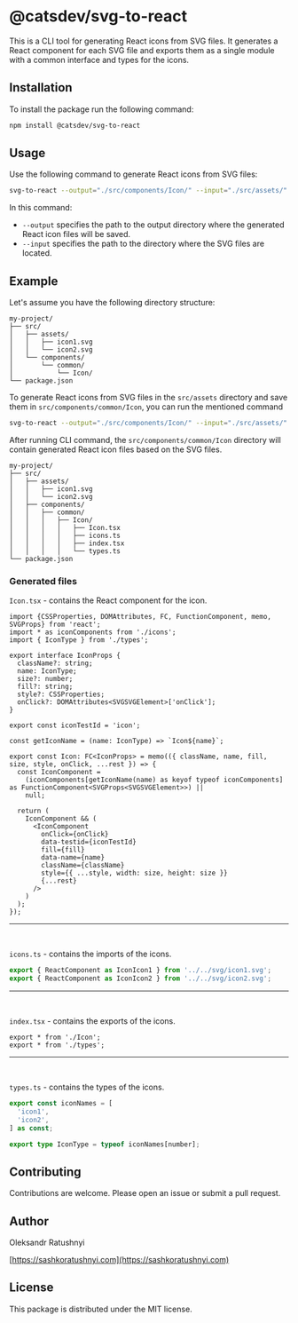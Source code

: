 # @catsdev/svg-to-react

This is a CLI tool for generating React icons from SVG files. It generates a React component for each SVG file and exports them as a single module with a common interface and types for the icons.

## Installation

To install the package run the following command:

```bash
npm install @catsdev/svg-to-react
```

## Usage
Use the following command to generate React icons from SVG files:
```bash
svg-to-react --output="./src/components/Icon/" --input="./src/assets/"
```

In this command:

- `--output` specifies the path to the output directory where the generated React icon files will be saved.
- `--input` specifies the path to the directory where the SVG files are located.

## Example
Let's assume you have the following directory structure:

```
my-project/
├── src/
│   ├── assets/
│   │   ├── icon1.svg
│   │   └── icon2.svg
│   └── components/
│       └── common/
│           └── Icon/
└── package.json
```

To generate React icons from SVG files in the `src/assets` directory and save them in `src/components/common/Icon`, you can run the mentioned command
```bash
svg-to-react --output="./src/components/Icon/" --input="./src/assets/"
```

After running CLI command, the `src/components/common/Icon` directory will contain generated React icon files based on the SVG files.
```
my-project/
├── src/
│   ├── assets/
│   │   ├── icon1.svg
│   │   └── icon2.svg
│   ├── components/
│   │   ├── common/
│   │   │   ├── Icon/
│   │   │   │   ├── Icon.tsx
│   │   │   │   ├── icons.ts
│   │   │   │   ├── index.tsx
│   │   │   │   └── types.ts
└── package.json
```

### Generated files
`Icon.tsx` - contains the React component for the icon.
```tsx
import {CSSProperties, DOMAttributes, FC, FunctionComponent, memo, SVGProps} from 'react';
import * as iconComponents from './icons';
import { IconType } from './types';

export interface IconProps {
  className?: string;
  name: IconType;
  size?: number;
  fill?: string;
  style?: CSSProperties;
  onClick?: DOMAttributes<SVGSVGElement>['onClick'];
}

export const iconTestId = 'icon';

const getIconName = (name: IconType) => `Icon${name}`;

export const Icon: FC<IconProps> = memo(({ className, name, fill, size, style, onClick, ...rest }) => {
  const IconComponent =
    (iconComponents[getIconName(name) as keyof typeof iconComponents] as FunctionComponent<SVGProps<SVGSVGElement>>) ||
    null;

  return (
    IconComponent && (
      <IconComponent
        onClick={onClick}
        data-testid={iconTestId}
        fill={fill}
        data-name={name}
        className={className}
        style={{ ...style, width: size, height: size }}
        {...rest}
      />
    )
  );
});
```
<hr>
<br>

`icons.ts` - contains the imports of the icons.
```ts
export { ReactComponent as IconIcon1 } from '../../svg/icon1.svg';
export { ReactComponent as IconIcon2 } from '../../svg/icon2.svg';
```

<hr>
<br>

`index.tsx` - contains the exports of the icons.
```tsx
export * from './Icon';
export * from './types';
```

<hr>
<br>

`types.ts` - contains the types of the icons.
```ts
export const iconNames = [
  'icon1',
  'icon2',
] as const;

export type IconType = typeof iconNames[number];

```

## Contributing
Contributions are welcome. Please open an issue or submit a pull request.

## Author
Oleksandr Ratushnyi

[https://sashkoratushnyi.com](https://sashkoratushnyi.com)

## License
This package is distributed under the MIT license.